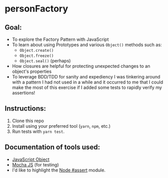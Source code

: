 # personFactory

## Goal:

- To explore the Factory Pattern with JavaScript
- To learn about using Prototypes and various `Object()` methods such as:
  - `Object.create()`
  - `Object.freeze()`
  - `Object.seal()` (perhaps)
- How closures are helpful for protecting unexpected changes to an object's properties
- To leverage BDD/TDD for sanity and expediency
  I was tinkering around with a pattern I had not used in a while and it occurred to me that I could make the most of this exercise if I added some tests to rapidly verify my assertions!

## Instructions:

1. Clone this repo
1. Install using your preferred tool (`yarn`, `npm`, etc.)
1. Run tests with `yarn test`.

## Documentation of tools used:

- [JavaScript Object](https://developer.mozilla.org/en-US/docs/Web/JavaScript/Reference/Global_Objects/Object)
- [Mocha JS](https://mochajs.org/) (for testing)
- I'd like to highlight the [Node #assert](https://nodejs.org/api/assert.html#assert) module.
